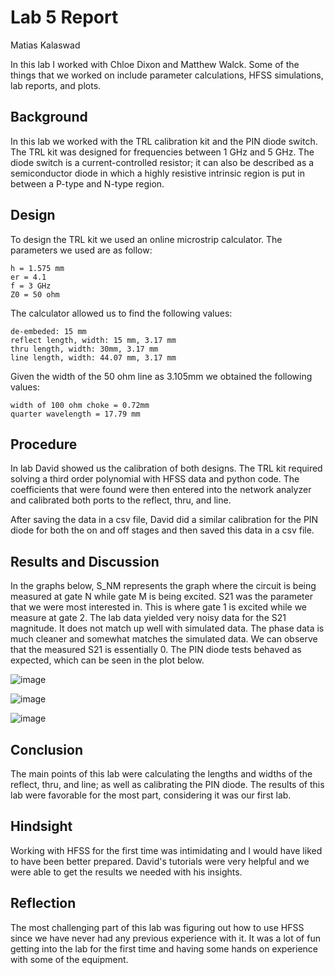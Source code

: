 # Lab 5 Report
Matias Kalaswad

In this lab I worked with Chloe Dixon and Matthew Walck. Some of the things that we worked on include parameter calculations, HFSS simulations, lab reports, and plots.

## Background
In this lab we worked with the TRL calibration kit and the PIN diode switch. The TRL kit was designed for frequencies between 1 GHz and 5 GHz. The diode switch is a current-controlled resistor; it can also be described as a semiconductor diode in which a highly resistive intrinsic region is put in between a P-type and N-type region.

## Design
To design the TRL kit we used an online microstrip calculator. The parameters we used are as follow:

	h = 1.575 mm
	er = 4.1
	f = 3 GHz
	Z0 = 50 ohm

The calculator allowed us to find the following values:

	de-embeded: 15 mm
	reflect length, width: 15 mm, 3.17 mm
	thru length, width: 30mm, 3.17 mm
	line length, width: 44.07 mm, 3.17 mm

Given the width of the 50 ohm line as 3.105mm we obtained the following values:

	width of 100 ohm choke = 0.72mm
	quarter wavelength = 17.79 mm

## Procedure
In lab David showed us the calibration of both designs. The TRL kit required solving a third order polynomial with HFSS data and python code.  The coefficients that were found were then entered into the network analyzer and calibrated both ports to the reflect, thru, and line.

After saving the data in a csv file, David did a similar calibration for the PIN diode for both the on and off stages and then saved this data in a csv file.

## Results and Discussion
In the graphs below, S_NM represents the graph where the circuit is being measured at gate N while gate M is being excited. S21 was the parameter that we were most interested in. This is where gate 1 is excited while we measure at gate 2. The lab data yielded very noisy data for the S21 magnitude. It does not match up well with simulated data. The phase data is much cleaner and somewhat matches the simulated data. We can observe that the measured S21 is essentially 0. The PIN diode tests behaved as expected, which can be seen in the plot below.  

![image](https://github.com/CourseReps/ECEN452-Spring2016/blob/master/Students/kalaswad/Lab5/Calibration_Standard_Magnitude.png)

![image](https://github.com/CourseReps/ECEN452-Spring2016/blob/master/Students/kalaswad/Lab5/Calibration_Standard_Phase.png)

![image](https://github.com/CourseReps/ECEN452-Spring2016/blob/master/Students/kalaswad/Lab5/PIN_diode.png)

## Conclusion
The main points of this lab were calculating the lengths and widths of the reflect, thru, and line; as well as calibrating the PIN diode. The results of this lab were favorable for the most part, considering it was our first lab. 

## Hindsight
Working with HFSS for the first time was intimidating and I would have liked to have been better prepared. David's tutorials were very helpful and we were able to get the results we needed with his insights.

## Reflection
The most challenging part of this lab was figuring out how to use HFSS since we have never had any previous experience with it. It was a lot of fun getting into the lab for the first time and having some hands on experience with some of the equipment. 
